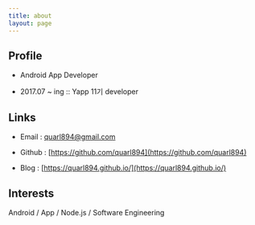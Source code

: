 ```yaml
---
title: about
layout: page
---
```


## Profile
- Android App Developer

- 2017.07 ~ ing :: Yapp 11기 developer

## Links

- Email : quarl894@gmail.com

- Github : [https://github.com/quarl894](https://github.com/quarl894)

- Blog : [https://quarl894.github.io/](https://quarl894.github.io/)


## Interests
Android / App / Node.js / Software Engineering
